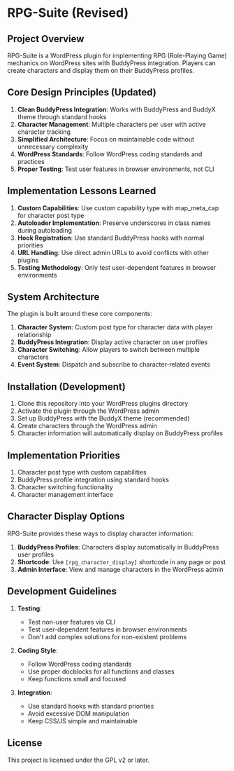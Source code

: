 # RPG-Suite (Revised)

## Project Overview

RPG-Suite is a WordPress plugin for implementing RPG (Role-Playing Game) mechanics on WordPress sites with BuddyPress integration. Players can create characters and display them on their BuddyPress profiles.

## Core Design Principles (Updated)

1. **Clean BuddyPress Integration**: Works with BuddyPress and BuddyX theme through standard hooks
2. **Character Management**: Multiple characters per user with active character tracking
3. **Simplified Architecture**: Focus on maintainable code without unnecessary complexity
4. **WordPress Standards**: Follow WordPress coding standards and practices
5. **Proper Testing**: Test user features in browser environments, not CLI

## Implementation Lessons Learned

1. **Custom Capabilities**: Use custom capability type with map_meta_cap for character post type
2. **Autoloader Implementation**: Preserve underscores in class names during autoloading
3. **Hook Registration**: Use standard BuddyPress hooks with normal priorities
4. **URL Handling**: Use direct admin URLs to avoid conflicts with other plugins
5. **Testing Methodology**: Only test user-dependent features in browser environments

## System Architecture

The plugin is built around these core components:

1. **Character System**: Custom post type for character data with player relationship
2. **BuddyPress Integration**: Display active character on user profiles
3. **Character Switching**: Allow players to switch between multiple characters
4. **Event System**: Dispatch and subscribe to character-related events

## Installation (Development)

1. Clone this repository into your WordPress plugins directory
2. Activate the plugin through the WordPress admin
3. Set up BuddyPress with the BuddyX theme (recommended)
4. Create characters through the WordPress admin
5. Character information will automatically display on BuddyPress profiles

## Implementation Priorities

1. Character post type with custom capabilities
2. BuddyPress profile integration using standard hooks
3. Character switching functionality
4. Character management interface

## Character Display Options

RPG-Suite provides these ways to display character information:

1. **BuddyPress Profiles**: Characters display automatically in BuddyPress user profiles
2. **Shortcode**: Use `[rpg_character_display]` shortcode in any page or post
3. **Admin Interface**: View and manage characters in the WordPress admin

## Development Guidelines

1. **Testing**:
   - Test non-user features via CLI
   - Test user-dependent features in browser environments
   - Don't add complex solutions for non-existent problems

2. **Coding Style**:
   - Follow WordPress coding standards
   - Use proper docblocks for all functions and classes
   - Keep functions small and focused

3. **Integration**:
   - Use standard hooks with standard priorities
   - Avoid excessive DOM manipulation
   - Keep CSS/JS simple and maintainable

## License

This project is licensed under the GPL v2 or later.